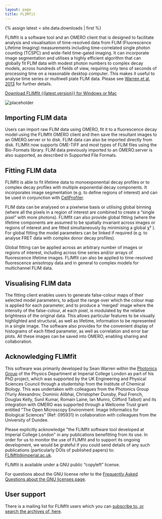 ```yaml
---
layout: page
title: FLIMfit
---
```


{% assign latest = site.data.downloads | first %} 

FLIMfit is a software tool and an OMERO client that is designed to facilitate analysis and visualisation of time-resolved data from FLIM (Fluorescence Lifetime Imaging) measurements including time-correlated single photon counting (TCSPC) and wide-field time-gated imaging. It can incorporate image segmentation and utilises a highly efficient algorithm that can globally fit FLIM data with modest photon numbers to complex decay models, across hundreds of fields of view, requiring only tens of seconds of processing time on a reasonable desktop computer. This makes it useful to analyse time series or multiwell plate FLIM data. Please see [Warren et al, 2013](http://www.plosone.org/article/info%3Adoi%2F10.1371%2Fjournal.pone.0070687) for further details.

<span class="download-button">[Download FLIMfit {{latest.version}} for Windows or Mac]({{site.baseurl}}downloads/latest)</span>

![placeholder]({{site.baseurl}}images/screenshot.png)

Importing FLIM data
-------------------
Users can import raw FLIM data using OMERO, fit it to a fluorescence decay model using the FLIMfit OMERO client and then save the resultant images to an OMERO.server or to disk. FLIM data can also be imported directly from disk. FLIMfit now supports OME-TIFF and most types of FLIM files using the Bio-Formats library. FLIM data previously imported to an OMERO.server is also supported, as described in Supported File Formats.

Fitting FLIM data
-----------------
FLIMfit is able to fit lifetime data to monoexponential decay profiles or to complex decay profiles with multiple exponential decay components. It incorporates image segmentation (e.g. to define regions of interest) and can be used in conjunction with [CellProfiler](http://www.cellprofiler.org/).

FLIM data can be analysed on a pixelwise basis or utilising global binning (where all the pixels in a region of interest are combined to create a “single pixel” with more photons). FLIMfit can also provide global fitting (where the lifetime components are assumed to be spatially invariant across images or regions of interest and are fitted simultaneously by minimising a global χ² ). For global fitting the model parameters can be linked if required (e.g. to analyse FRET data with complex donor decay profiles).

Global fitting can be applied across an arbitrary number of images or regions of interest, including across time series and/or arrays of fluorescence lifetime images. FLIMfit can also be applied to time-resolved fluorescence anisotropy data and in general to complex models for multichannel FLIM data.

Visualising FLIM data
---------------------
The fitting client enables users to generate false-colour maps of their selected model parameters, to adjust the range over which the colour map is applied for each parameter, and to produce a 'merged' image where the intensity of the false-colour, at each pixel, is modulated by the relative brightness of the original data. This allows particular features to be visually highlighted and structural, as well as lifetime, information to be represented in a single image. The software also provides for the convenient display of histograms of each fitted parameter, as well as correlation and error bar plots. All these images can be saved into OMERO, enabling sharing and collaboration.

Acknowledging FLIMfit
---------------------
This software was primarily developed by Sean Warren within the [Photonics Group](http://www.openmicroscopy.org/site/about/development-teams/paul) of the Physics Department at Imperial College London as part of his PhD project, which was supported by the UK Engineering and Physical Sciences Council through a studentship from the Institute of Chemical Biology. This was undertaken with colleagues from the Photonics Group (Yuriy Alexandrov, Dominic Alibhai, Christopher Dunsby, Paul French, Douglas Kelly, Sunil Kumar, Romain Laine, Ian Munro, Clifford Talbot) and its integration with OMERO was supported through a Wellcome Trust grant entitled "The Open Microscopy Environment: Image Informatics for Biological Sciences" (Ref: 095931) in collaboration with colleagues from the University of Dundee.

Please explicitly acknowledge "the FLIMfit software tool developed at Imperial College London" in any publications benefitting from its use. In order for us to monitor the use of FLIMfit and to support its ongoing development, we would be grateful if you could send details of any such publications (particularly DOIs of published papers) to: FLIMfit@imperial.ac.uk.


FLIMfit is available under a GNU public “copyleft” license.

For questions about the GNU license refer to the [Frequently Asked Questions about the GNU licenses page](http://www.gnu.org/licenses/gpl-faq.html).


User support
------------
There is a mailing list for FLIMfit users which you can [subscribe to, or search the archives of, here](http://lists.openmicroscopy.org.uk/mailman/listinfo/flimfit-users).
